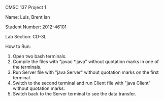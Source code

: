 CMSC 137 Project 1

Name: Luis, Brent Ian

Student Number: 2012-46101

Lab Section: CD-3L

How to Run:

1. Open two bash terminals.
2. Compile the files with "javac *.java" without quotation marks in one of the terminals.
3. Run Server file with "java Server" without quotation marks on the first terminal.
4. Switch to the second terminal and run Client file with "java Client" without quotation marks.
5. Switch back to the Server terminal to see the data transfer.